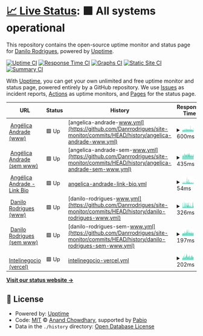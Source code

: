 # [📈 Live Status](https://Danrrodrigues.github.io/site-monitor): <!--live status--> **🟩 All systems operational**

This repository contains the open-source uptime monitor and status page for [Danilo Rodrigues](https://Danrrodrigues.github.io/site-monitor), powered by [Upptime](https://github.com/upptime/upptime).

[![Uptime CI](https://github.com/Danrrodrigues/site-monitor/workflows/Uptime%20CI/badge.svg)](https://github.com/Danrrodrigues/site-monitor/actions?query=workflow%3A%22Uptime+CI%22)
[![Response Time CI](https://github.com/Danrrodrigues/site-monitor/workflows/Response%20Time%20CI/badge.svg)](https://github.com/Danrrodrigues/site-monitor/actions?query=workflow%3A%22Response+Time+CI%22)
[![Graphs CI](https://github.com/Danrrodrigues/site-monitor/workflows/Graphs%20CI/badge.svg)](https://github.com/Danrrodrigues/site-monitor/actions?query=workflow%3A%22Graphs+CI%22)
[![Static Site CI](https://github.com/Danrrodrigues/site-monitor/workflows/Static%20Site%20CI/badge.svg)](https://github.com/Danrrodrigues/site-monitor/actions?query=workflow%3A%22Static+Site+CI%22)
[![Summary CI](https://github.com/Danrrodrigues/site-monitor/workflows/Summary%20CI/badge.svg)](https://github.com/Danrrodrigues/site-monitor/actions?query=workflow%3A%22Summary+CI%22)

With [Upptime](https://upptime.js.org), you can get your own unlimited and free uptime monitor and status page, powered entirely by a GitHub repository. We use [Issues](https://github.com/Danrrodrigues/site-monitor/issues) as incident reports, [Actions](https://github.com/Danrrodrigues/site-monitor/actions) as uptime monitors, and [Pages](https://Danrrodrigues.github.io/site-monitor) for the status page.

<!--start: status pages-->
<!-- This summary is generated by Upptime (https://github.com/upptime/upptime) -->
<!-- Do not edit this manually, your changes will be overwritten -->
<!-- prettier-ignore -->
| URL | Status | History | Response Time | Uptime |
| --- | ------ | ------- | ------------- | ------ |
| <img alt="" src="https://icons.duckduckgo.com/ip3/www.angelicaandrade.com.br.ico" height="13"> [Angélica Andrade (www)](https://www.angelicaandrade.com.br) | 🟩 Up | [angelica-andrade-www.yml](https://github.com/Danrrodrigues/site-monitor/commits/HEAD/history/angelica-andrade-www.yml) | <details><summary><img alt="Response time graph" src="./graphs/angelica-andrade-www/response-time-week.png" height="20"> 600ms</summary><br><a href="https://Danrrodrigues.github.io/site-monitor/history/angelica-andrade-www"><img alt="Response time 601" src="https://img.shields.io/endpoint?url=https%3A%2F%2Fraw.githubusercontent.com%2FDanrrodrigues%2Fsite-monitor%2FHEAD%2Fapi%2Fangelica-andrade-www%2Fresponse-time.json"></a><br><a href="https://Danrrodrigues.github.io/site-monitor/history/angelica-andrade-www"><img alt="24-hour response time 547" src="https://img.shields.io/endpoint?url=https%3A%2F%2Fraw.githubusercontent.com%2FDanrrodrigues%2Fsite-monitor%2FHEAD%2Fapi%2Fangelica-andrade-www%2Fresponse-time-day.json"></a><br><a href="https://Danrrodrigues.github.io/site-monitor/history/angelica-andrade-www"><img alt="7-day response time 600" src="https://img.shields.io/endpoint?url=https%3A%2F%2Fraw.githubusercontent.com%2FDanrrodrigues%2Fsite-monitor%2FHEAD%2Fapi%2Fangelica-andrade-www%2Fresponse-time-week.json"></a><br><a href="https://Danrrodrigues.github.io/site-monitor/history/angelica-andrade-www"><img alt="30-day response time 601" src="https://img.shields.io/endpoint?url=https%3A%2F%2Fraw.githubusercontent.com%2FDanrrodrigues%2Fsite-monitor%2FHEAD%2Fapi%2Fangelica-andrade-www%2Fresponse-time-month.json"></a><br><a href="https://Danrrodrigues.github.io/site-monitor/history/angelica-andrade-www"><img alt="1-year response time 601" src="https://img.shields.io/endpoint?url=https%3A%2F%2Fraw.githubusercontent.com%2FDanrrodrigues%2Fsite-monitor%2FHEAD%2Fapi%2Fangelica-andrade-www%2Fresponse-time-year.json"></a></details> | <details><summary><a href="https://Danrrodrigues.github.io/site-monitor/history/angelica-andrade-www">99.78%</a></summary><a href="https://Danrrodrigues.github.io/site-monitor/history/angelica-andrade-www"><img alt="All-time uptime 99.82%" src="https://img.shields.io/endpoint?url=https%3A%2F%2Fraw.githubusercontent.com%2FDanrrodrigues%2Fsite-monitor%2FHEAD%2Fapi%2Fangelica-andrade-www%2Fuptime.json"></a><br><a href="https://Danrrodrigues.github.io/site-monitor/history/angelica-andrade-www"><img alt="24-hour uptime 100.00%" src="https://img.shields.io/endpoint?url=https%3A%2F%2Fraw.githubusercontent.com%2FDanrrodrigues%2Fsite-monitor%2FHEAD%2Fapi%2Fangelica-andrade-www%2Fuptime-day.json"></a><br><a href="https://Danrrodrigues.github.io/site-monitor/history/angelica-andrade-www"><img alt="7-day uptime 99.78%" src="https://img.shields.io/endpoint?url=https%3A%2F%2Fraw.githubusercontent.com%2FDanrrodrigues%2Fsite-monitor%2FHEAD%2Fapi%2Fangelica-andrade-www%2Fuptime-week.json"></a><br><a href="https://Danrrodrigues.github.io/site-monitor/history/angelica-andrade-www"><img alt="30-day uptime 99.82%" src="https://img.shields.io/endpoint?url=https%3A%2F%2Fraw.githubusercontent.com%2FDanrrodrigues%2Fsite-monitor%2FHEAD%2Fapi%2Fangelica-andrade-www%2Fuptime-month.json"></a><br><a href="https://Danrrodrigues.github.io/site-monitor/history/angelica-andrade-www"><img alt="1-year uptime 99.82%" src="https://img.shields.io/endpoint?url=https%3A%2F%2Fraw.githubusercontent.com%2FDanrrodrigues%2Fsite-monitor%2FHEAD%2Fapi%2Fangelica-andrade-www%2Fuptime-year.json"></a></details>
| <img alt="" src="https://icons.duckduckgo.com/ip3/angelicaandrade.com.br.ico" height="13"> [Angélica Andrade (sem www)](https://angelicaandrade.com.br) | 🟩 Up | [angelica-andrade-sem-www.yml](https://github.com/Danrrodrigues/site-monitor/commits/HEAD/history/angelica-andrade-sem-www.yml) | <details><summary><img alt="Response time graph" src="./graphs/angelica-andrade-sem-www/response-time-week.png" height="20"> 435ms</summary><br><a href="https://Danrrodrigues.github.io/site-monitor/history/angelica-andrade-sem-www"><img alt="Response time 434" src="https://img.shields.io/endpoint?url=https%3A%2F%2Fraw.githubusercontent.com%2FDanrrodrigues%2Fsite-monitor%2FHEAD%2Fapi%2Fangelica-andrade-sem-www%2Fresponse-time.json"></a><br><a href="https://Danrrodrigues.github.io/site-monitor/history/angelica-andrade-sem-www"><img alt="24-hour response time 403" src="https://img.shields.io/endpoint?url=https%3A%2F%2Fraw.githubusercontent.com%2FDanrrodrigues%2Fsite-monitor%2FHEAD%2Fapi%2Fangelica-andrade-sem-www%2Fresponse-time-day.json"></a><br><a href="https://Danrrodrigues.github.io/site-monitor/history/angelica-andrade-sem-www"><img alt="7-day response time 435" src="https://img.shields.io/endpoint?url=https%3A%2F%2Fraw.githubusercontent.com%2FDanrrodrigues%2Fsite-monitor%2FHEAD%2Fapi%2Fangelica-andrade-sem-www%2Fresponse-time-week.json"></a><br><a href="https://Danrrodrigues.github.io/site-monitor/history/angelica-andrade-sem-www"><img alt="30-day response time 434" src="https://img.shields.io/endpoint?url=https%3A%2F%2Fraw.githubusercontent.com%2FDanrrodrigues%2Fsite-monitor%2FHEAD%2Fapi%2Fangelica-andrade-sem-www%2Fresponse-time-month.json"></a><br><a href="https://Danrrodrigues.github.io/site-monitor/history/angelica-andrade-sem-www"><img alt="1-year response time 434" src="https://img.shields.io/endpoint?url=https%3A%2F%2Fraw.githubusercontent.com%2FDanrrodrigues%2Fsite-monitor%2FHEAD%2Fapi%2Fangelica-andrade-sem-www%2Fresponse-time-year.json"></a></details> | <details><summary><a href="https://Danrrodrigues.github.io/site-monitor/history/angelica-andrade-sem-www">99.78%</a></summary><a href="https://Danrrodrigues.github.io/site-monitor/history/angelica-andrade-sem-www"><img alt="All-time uptime 99.82%" src="https://img.shields.io/endpoint?url=https%3A%2F%2Fraw.githubusercontent.com%2FDanrrodrigues%2Fsite-monitor%2FHEAD%2Fapi%2Fangelica-andrade-sem-www%2Fuptime.json"></a><br><a href="https://Danrrodrigues.github.io/site-monitor/history/angelica-andrade-sem-www"><img alt="24-hour uptime 100.00%" src="https://img.shields.io/endpoint?url=https%3A%2F%2Fraw.githubusercontent.com%2FDanrrodrigues%2Fsite-monitor%2FHEAD%2Fapi%2Fangelica-andrade-sem-www%2Fuptime-day.json"></a><br><a href="https://Danrrodrigues.github.io/site-monitor/history/angelica-andrade-sem-www"><img alt="7-day uptime 99.78%" src="https://img.shields.io/endpoint?url=https%3A%2F%2Fraw.githubusercontent.com%2FDanrrodrigues%2Fsite-monitor%2FHEAD%2Fapi%2Fangelica-andrade-sem-www%2Fuptime-week.json"></a><br><a href="https://Danrrodrigues.github.io/site-monitor/history/angelica-andrade-sem-www"><img alt="30-day uptime 99.82%" src="https://img.shields.io/endpoint?url=https%3A%2F%2Fraw.githubusercontent.com%2FDanrrodrigues%2Fsite-monitor%2FHEAD%2Fapi%2Fangelica-andrade-sem-www%2Fuptime-month.json"></a><br><a href="https://Danrrodrigues.github.io/site-monitor/history/angelica-andrade-sem-www"><img alt="1-year uptime 99.82%" src="https://img.shields.io/endpoint?url=https%3A%2F%2Fraw.githubusercontent.com%2FDanrrodrigues%2Fsite-monitor%2FHEAD%2Fapi%2Fangelica-andrade-sem-www%2Fuptime-year.json"></a></details>
| <img alt="" src="https://icons.duckduckgo.com/ip3/www.angelicaandrade.com.br.ico" height="13"> [Angélica Andrade - Link Bio](https://www.angelicaandrade.com.br/link-bio) | 🟩 Up | [angelica-andrade-link-bio.yml](https://github.com/Danrrodrigues/site-monitor/commits/HEAD/history/angelica-andrade-link-bio.yml) | <details><summary><img alt="Response time graph" src="./graphs/angelica-andrade-link-bio/response-time-week.png" height="20"> 54ms</summary><br><a href="https://Danrrodrigues.github.io/site-monitor/history/angelica-andrade-link-bio"><img alt="Response time 54" src="https://img.shields.io/endpoint?url=https%3A%2F%2Fraw.githubusercontent.com%2FDanrrodrigues%2Fsite-monitor%2FHEAD%2Fapi%2Fangelica-andrade-link-bio%2Fresponse-time.json"></a><br><a href="https://Danrrodrigues.github.io/site-monitor/history/angelica-andrade-link-bio"><img alt="24-hour response time 40" src="https://img.shields.io/endpoint?url=https%3A%2F%2Fraw.githubusercontent.com%2FDanrrodrigues%2Fsite-monitor%2FHEAD%2Fapi%2Fangelica-andrade-link-bio%2Fresponse-time-day.json"></a><br><a href="https://Danrrodrigues.github.io/site-monitor/history/angelica-andrade-link-bio"><img alt="7-day response time 54" src="https://img.shields.io/endpoint?url=https%3A%2F%2Fraw.githubusercontent.com%2FDanrrodrigues%2Fsite-monitor%2FHEAD%2Fapi%2Fangelica-andrade-link-bio%2Fresponse-time-week.json"></a><br><a href="https://Danrrodrigues.github.io/site-monitor/history/angelica-andrade-link-bio"><img alt="30-day response time 54" src="https://img.shields.io/endpoint?url=https%3A%2F%2Fraw.githubusercontent.com%2FDanrrodrigues%2Fsite-monitor%2FHEAD%2Fapi%2Fangelica-andrade-link-bio%2Fresponse-time-month.json"></a><br><a href="https://Danrrodrigues.github.io/site-monitor/history/angelica-andrade-link-bio"><img alt="1-year response time 54" src="https://img.shields.io/endpoint?url=https%3A%2F%2Fraw.githubusercontent.com%2FDanrrodrigues%2Fsite-monitor%2FHEAD%2Fapi%2Fangelica-andrade-link-bio%2Fresponse-time-year.json"></a></details> | <details><summary><a href="https://Danrrodrigues.github.io/site-monitor/history/angelica-andrade-link-bio">99.78%</a></summary><a href="https://Danrrodrigues.github.io/site-monitor/history/angelica-andrade-link-bio"><img alt="All-time uptime 99.82%" src="https://img.shields.io/endpoint?url=https%3A%2F%2Fraw.githubusercontent.com%2FDanrrodrigues%2Fsite-monitor%2FHEAD%2Fapi%2Fangelica-andrade-link-bio%2Fuptime.json"></a><br><a href="https://Danrrodrigues.github.io/site-monitor/history/angelica-andrade-link-bio"><img alt="24-hour uptime 100.00%" src="https://img.shields.io/endpoint?url=https%3A%2F%2Fraw.githubusercontent.com%2FDanrrodrigues%2Fsite-monitor%2FHEAD%2Fapi%2Fangelica-andrade-link-bio%2Fuptime-day.json"></a><br><a href="https://Danrrodrigues.github.io/site-monitor/history/angelica-andrade-link-bio"><img alt="7-day uptime 99.78%" src="https://img.shields.io/endpoint?url=https%3A%2F%2Fraw.githubusercontent.com%2FDanrrodrigues%2Fsite-monitor%2FHEAD%2Fapi%2Fangelica-andrade-link-bio%2Fuptime-week.json"></a><br><a href="https://Danrrodrigues.github.io/site-monitor/history/angelica-andrade-link-bio"><img alt="30-day uptime 99.82%" src="https://img.shields.io/endpoint?url=https%3A%2F%2Fraw.githubusercontent.com%2FDanrrodrigues%2Fsite-monitor%2FHEAD%2Fapi%2Fangelica-andrade-link-bio%2Fuptime-month.json"></a><br><a href="https://Danrrodrigues.github.io/site-monitor/history/angelica-andrade-link-bio"><img alt="1-year uptime 99.82%" src="https://img.shields.io/endpoint?url=https%3A%2F%2Fraw.githubusercontent.com%2FDanrrodrigues%2Fsite-monitor%2FHEAD%2Fapi%2Fangelica-andrade-link-bio%2Fuptime-year.json"></a></details>
| <img alt="" src="https://icons.duckduckgo.com/ip3/www.danilorodrigues.me.ico" height="13"> [Danilo Rodrigues (www)](https://www.danilorodrigues.me) | 🟩 Up | [danilo-rodrigues-www.yml](https://github.com/Danrrodrigues/site-monitor/commits/HEAD/history/danilo-rodrigues-www.yml) | <details><summary><img alt="Response time graph" src="./graphs/danilo-rodrigues-www/response-time-week.png" height="20"> 326ms</summary><br><a href="https://Danrrodrigues.github.io/site-monitor/history/danilo-rodrigues-www"><img alt="Response time 313" src="https://img.shields.io/endpoint?url=https%3A%2F%2Fraw.githubusercontent.com%2FDanrrodrigues%2Fsite-monitor%2FHEAD%2Fapi%2Fdanilo-rodrigues-www%2Fresponse-time.json"></a><br><a href="https://Danrrodrigues.github.io/site-monitor/history/danilo-rodrigues-www"><img alt="24-hour response time 387" src="https://img.shields.io/endpoint?url=https%3A%2F%2Fraw.githubusercontent.com%2FDanrrodrigues%2Fsite-monitor%2FHEAD%2Fapi%2Fdanilo-rodrigues-www%2Fresponse-time-day.json"></a><br><a href="https://Danrrodrigues.github.io/site-monitor/history/danilo-rodrigues-www"><img alt="7-day response time 326" src="https://img.shields.io/endpoint?url=https%3A%2F%2Fraw.githubusercontent.com%2FDanrrodrigues%2Fsite-monitor%2FHEAD%2Fapi%2Fdanilo-rodrigues-www%2Fresponse-time-week.json"></a><br><a href="https://Danrrodrigues.github.io/site-monitor/history/danilo-rodrigues-www"><img alt="30-day response time 313" src="https://img.shields.io/endpoint?url=https%3A%2F%2Fraw.githubusercontent.com%2FDanrrodrigues%2Fsite-monitor%2FHEAD%2Fapi%2Fdanilo-rodrigues-www%2Fresponse-time-month.json"></a><br><a href="https://Danrrodrigues.github.io/site-monitor/history/danilo-rodrigues-www"><img alt="1-year response time 313" src="https://img.shields.io/endpoint?url=https%3A%2F%2Fraw.githubusercontent.com%2FDanrrodrigues%2Fsite-monitor%2FHEAD%2Fapi%2Fdanilo-rodrigues-www%2Fresponse-time-year.json"></a></details> | <details><summary><a href="https://Danrrodrigues.github.io/site-monitor/history/danilo-rodrigues-www">99.78%</a></summary><a href="https://Danrrodrigues.github.io/site-monitor/history/danilo-rodrigues-www"><img alt="All-time uptime 99.82%" src="https://img.shields.io/endpoint?url=https%3A%2F%2Fraw.githubusercontent.com%2FDanrrodrigues%2Fsite-monitor%2FHEAD%2Fapi%2Fdanilo-rodrigues-www%2Fuptime.json"></a><br><a href="https://Danrrodrigues.github.io/site-monitor/history/danilo-rodrigues-www"><img alt="24-hour uptime 100.00%" src="https://img.shields.io/endpoint?url=https%3A%2F%2Fraw.githubusercontent.com%2FDanrrodrigues%2Fsite-monitor%2FHEAD%2Fapi%2Fdanilo-rodrigues-www%2Fuptime-day.json"></a><br><a href="https://Danrrodrigues.github.io/site-monitor/history/danilo-rodrigues-www"><img alt="7-day uptime 99.78%" src="https://img.shields.io/endpoint?url=https%3A%2F%2Fraw.githubusercontent.com%2FDanrrodrigues%2Fsite-monitor%2FHEAD%2Fapi%2Fdanilo-rodrigues-www%2Fuptime-week.json"></a><br><a href="https://Danrrodrigues.github.io/site-monitor/history/danilo-rodrigues-www"><img alt="30-day uptime 99.82%" src="https://img.shields.io/endpoint?url=https%3A%2F%2Fraw.githubusercontent.com%2FDanrrodrigues%2Fsite-monitor%2FHEAD%2Fapi%2Fdanilo-rodrigues-www%2Fuptime-month.json"></a><br><a href="https://Danrrodrigues.github.io/site-monitor/history/danilo-rodrigues-www"><img alt="1-year uptime 99.82%" src="https://img.shields.io/endpoint?url=https%3A%2F%2Fraw.githubusercontent.com%2FDanrrodrigues%2Fsite-monitor%2FHEAD%2Fapi%2Fdanilo-rodrigues-www%2Fuptime-year.json"></a></details>
| <img alt="" src="https://icons.duckduckgo.com/ip3/danilorodrigues.me.ico" height="13"> [Danilo Rodrigues (sem www)](https://danilorodrigues.me) | 🟩 Up | [danilo-rodrigues-sem-www.yml](https://github.com/Danrrodrigues/site-monitor/commits/HEAD/history/danilo-rodrigues-sem-www.yml) | <details><summary><img alt="Response time graph" src="./graphs/danilo-rodrigues-sem-www/response-time-week.png" height="20"> 197ms</summary><br><a href="https://Danrrodrigues.github.io/site-monitor/history/danilo-rodrigues-sem-www"><img alt="Response time 202" src="https://img.shields.io/endpoint?url=https%3A%2F%2Fraw.githubusercontent.com%2FDanrrodrigues%2Fsite-monitor%2FHEAD%2Fapi%2Fdanilo-rodrigues-sem-www%2Fresponse-time.json"></a><br><a href="https://Danrrodrigues.github.io/site-monitor/history/danilo-rodrigues-sem-www"><img alt="24-hour response time 190" src="https://img.shields.io/endpoint?url=https%3A%2F%2Fraw.githubusercontent.com%2FDanrrodrigues%2Fsite-monitor%2FHEAD%2Fapi%2Fdanilo-rodrigues-sem-www%2Fresponse-time-day.json"></a><br><a href="https://Danrrodrigues.github.io/site-monitor/history/danilo-rodrigues-sem-www"><img alt="7-day response time 197" src="https://img.shields.io/endpoint?url=https%3A%2F%2Fraw.githubusercontent.com%2FDanrrodrigues%2Fsite-monitor%2FHEAD%2Fapi%2Fdanilo-rodrigues-sem-www%2Fresponse-time-week.json"></a><br><a href="https://Danrrodrigues.github.io/site-monitor/history/danilo-rodrigues-sem-www"><img alt="30-day response time 202" src="https://img.shields.io/endpoint?url=https%3A%2F%2Fraw.githubusercontent.com%2FDanrrodrigues%2Fsite-monitor%2FHEAD%2Fapi%2Fdanilo-rodrigues-sem-www%2Fresponse-time-month.json"></a><br><a href="https://Danrrodrigues.github.io/site-monitor/history/danilo-rodrigues-sem-www"><img alt="1-year response time 202" src="https://img.shields.io/endpoint?url=https%3A%2F%2Fraw.githubusercontent.com%2FDanrrodrigues%2Fsite-monitor%2FHEAD%2Fapi%2Fdanilo-rodrigues-sem-www%2Fresponse-time-year.json"></a></details> | <details><summary><a href="https://Danrrodrigues.github.io/site-monitor/history/danilo-rodrigues-sem-www">99.78%</a></summary><a href="https://Danrrodrigues.github.io/site-monitor/history/danilo-rodrigues-sem-www"><img alt="All-time uptime 99.82%" src="https://img.shields.io/endpoint?url=https%3A%2F%2Fraw.githubusercontent.com%2FDanrrodrigues%2Fsite-monitor%2FHEAD%2Fapi%2Fdanilo-rodrigues-sem-www%2Fuptime.json"></a><br><a href="https://Danrrodrigues.github.io/site-monitor/history/danilo-rodrigues-sem-www"><img alt="24-hour uptime 100.00%" src="https://img.shields.io/endpoint?url=https%3A%2F%2Fraw.githubusercontent.com%2FDanrrodrigues%2Fsite-monitor%2FHEAD%2Fapi%2Fdanilo-rodrigues-sem-www%2Fuptime-day.json"></a><br><a href="https://Danrrodrigues.github.io/site-monitor/history/danilo-rodrigues-sem-www"><img alt="7-day uptime 99.78%" src="https://img.shields.io/endpoint?url=https%3A%2F%2Fraw.githubusercontent.com%2FDanrrodrigues%2Fsite-monitor%2FHEAD%2Fapi%2Fdanilo-rodrigues-sem-www%2Fuptime-week.json"></a><br><a href="https://Danrrodrigues.github.io/site-monitor/history/danilo-rodrigues-sem-www"><img alt="30-day uptime 99.82%" src="https://img.shields.io/endpoint?url=https%3A%2F%2Fraw.githubusercontent.com%2FDanrrodrigues%2Fsite-monitor%2FHEAD%2Fapi%2Fdanilo-rodrigues-sem-www%2Fuptime-month.json"></a><br><a href="https://Danrrodrigues.github.io/site-monitor/history/danilo-rodrigues-sem-www"><img alt="1-year uptime 99.82%" src="https://img.shields.io/endpoint?url=https%3A%2F%2Fraw.githubusercontent.com%2FDanrrodrigues%2Fsite-monitor%2FHEAD%2Fapi%2Fdanilo-rodrigues-sem-www%2Fuptime-year.json"></a></details>
| <img alt="" src="https://icons.duckduckgo.com/ip3/intelinegocio.vercel.app.ico" height="13"> [Intelinegocio (vercel)](https://intelinegocio.vercel.app) | 🟩 Up | [intelinegocio-vercel.yml](https://github.com/Danrrodrigues/site-monitor/commits/HEAD/history/intelinegocio-vercel.yml) | <details><summary><img alt="Response time graph" src="./graphs/intelinegocio-vercel/response-time-week.png" height="20"> 202ms</summary><br><a href="https://Danrrodrigues.github.io/site-monitor/history/intelinegocio-vercel"><img alt="Response time 201" src="https://img.shields.io/endpoint?url=https%3A%2F%2Fraw.githubusercontent.com%2FDanrrodrigues%2Fsite-monitor%2FHEAD%2Fapi%2Fintelinegocio-vercel%2Fresponse-time.json"></a><br><a href="https://Danrrodrigues.github.io/site-monitor/history/intelinegocio-vercel"><img alt="24-hour response time 199" src="https://img.shields.io/endpoint?url=https%3A%2F%2Fraw.githubusercontent.com%2FDanrrodrigues%2Fsite-monitor%2FHEAD%2Fapi%2Fintelinegocio-vercel%2Fresponse-time-day.json"></a><br><a href="https://Danrrodrigues.github.io/site-monitor/history/intelinegocio-vercel"><img alt="7-day response time 202" src="https://img.shields.io/endpoint?url=https%3A%2F%2Fraw.githubusercontent.com%2FDanrrodrigues%2Fsite-monitor%2FHEAD%2Fapi%2Fintelinegocio-vercel%2Fresponse-time-week.json"></a><br><a href="https://Danrrodrigues.github.io/site-monitor/history/intelinegocio-vercel"><img alt="30-day response time 201" src="https://img.shields.io/endpoint?url=https%3A%2F%2Fraw.githubusercontent.com%2FDanrrodrigues%2Fsite-monitor%2FHEAD%2Fapi%2Fintelinegocio-vercel%2Fresponse-time-month.json"></a><br><a href="https://Danrrodrigues.github.io/site-monitor/history/intelinegocio-vercel"><img alt="1-year response time 201" src="https://img.shields.io/endpoint?url=https%3A%2F%2Fraw.githubusercontent.com%2FDanrrodrigues%2Fsite-monitor%2FHEAD%2Fapi%2Fintelinegocio-vercel%2Fresponse-time-year.json"></a></details> | <details><summary><a href="https://Danrrodrigues.github.io/site-monitor/history/intelinegocio-vercel">99.78%</a></summary><a href="https://Danrrodrigues.github.io/site-monitor/history/intelinegocio-vercel"><img alt="All-time uptime 99.81%" src="https://img.shields.io/endpoint?url=https%3A%2F%2Fraw.githubusercontent.com%2FDanrrodrigues%2Fsite-monitor%2FHEAD%2Fapi%2Fintelinegocio-vercel%2Fuptime.json"></a><br><a href="https://Danrrodrigues.github.io/site-monitor/history/intelinegocio-vercel"><img alt="24-hour uptime 100.00%" src="https://img.shields.io/endpoint?url=https%3A%2F%2Fraw.githubusercontent.com%2FDanrrodrigues%2Fsite-monitor%2FHEAD%2Fapi%2Fintelinegocio-vercel%2Fuptime-day.json"></a><br><a href="https://Danrrodrigues.github.io/site-monitor/history/intelinegocio-vercel"><img alt="7-day uptime 99.78%" src="https://img.shields.io/endpoint?url=https%3A%2F%2Fraw.githubusercontent.com%2FDanrrodrigues%2Fsite-monitor%2FHEAD%2Fapi%2Fintelinegocio-vercel%2Fuptime-week.json"></a><br><a href="https://Danrrodrigues.github.io/site-monitor/history/intelinegocio-vercel"><img alt="30-day uptime 99.81%" src="https://img.shields.io/endpoint?url=https%3A%2F%2Fraw.githubusercontent.com%2FDanrrodrigues%2Fsite-monitor%2FHEAD%2Fapi%2Fintelinegocio-vercel%2Fuptime-month.json"></a><br><a href="https://Danrrodrigues.github.io/site-monitor/history/intelinegocio-vercel"><img alt="1-year uptime 99.81%" src="https://img.shields.io/endpoint?url=https%3A%2F%2Fraw.githubusercontent.com%2FDanrrodrigues%2Fsite-monitor%2FHEAD%2Fapi%2Fintelinegocio-vercel%2Fuptime-year.json"></a></details>

<!--end: status pages-->

[**Visit our status website →**](https://Danrrodrigues.github.io/site-monitor)

## 📄 License

- Powered by: [Upptime](https://github.com/upptime/upptime)
- Code: [MIT](./LICENSE) © [Anand Chowdhary](https://anandchowdhary.com), supported by [Pabio](https://pabio.com)
- Data in the `./history` directory: [Open Database License](https://opendatacommons.org/licenses/odbl/1-0/)
